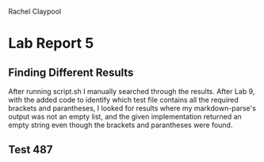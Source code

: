 Rachel Claypool
# Lab Report 5

## Finding Different Results

After running script.sh I manually searched through the results.  After Lab 9, with the added code to identify which test file contains all the required brackets and parantheses, I looked for results where my markdown-parse's output was not an empty list, and the given implementation returned an empty string even though the brackets and parantheses were found. 

## Test 487
